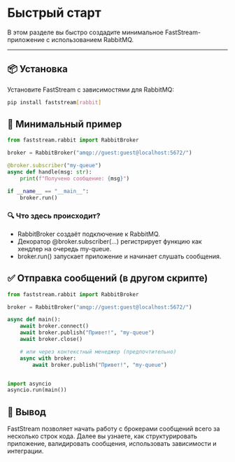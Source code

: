 # Быстрый старт

В этом разделе вы быстро создадите минимальное FastStream-приложение с использованием RabbitMQ.

---

## 📦 Установка

Установите FastStream с зависимостями для RabbitMQ:

```bash
pip install faststream[rabbit]
```

## 🧪 Минимальный пример

```python
from faststream.rabbit import RabbitBroker

broker = RabbitBroker("amqp://guest:guest@localhost:5672/")

@broker.subscriber("my-queue")
async def handle(msg: str):
    print(f"Получено сообщение: {msg}")

if __name__ == "__main__":
    broker.run()
```

### 🔍 Что здесь происходит?

- RabbitBroker создаёт подключение к RabbitMQ.
- Декоратор @broker.subscriber(...) регистрирует функцию как хендлер на очередь my-queue.
- broker.run() запускает приложение и начинает слушать сообщения.

## ✅ Отправка сообщений (в другом скрипте)

```python
from faststream.rabbit import RabbitBroker

broker = RabbitBroker("amqp://guest:guest@localhost:5672/")

async def main():
    await broker.connect()
    await broker.publish("Привет!", "my-queue")
    await broker.close()

    # или через контекстный менеджер (предпочтительно)
    async with broker:
        await broker.publish("Привет!", "my-queue")


import asyncio
asyncio.run(main())
```

## 🎉 Вывод

FastStream позволяет начать работу с брокерами сообщений всего за несколько строк кода. Далее вы узнаете, как структурировать приложение, валидировать сообщения, использовать зависимости и интеграции.
